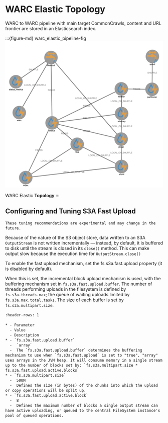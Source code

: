 # WARC Elastic Topology

WARC to WARC pipeline with main target CommonCrawls, content and URL frontier are stored in an Elasticsearch index.

:::{figure-md} warc_elastic_pipeline-fig
<img src="../../images/topology/warc_elastic_pipeline.png" alt="warc_elastic_pipeline" class="bg-primary mb-1" width="600px">

WARC Elastic **Topology**
:::

## ​Configuring and Tuning S3A Fast Upload

```{note} 
These tuning recommendations are experimental and may change in the future.
```
Because of the nature of the S3 object store, data written to an S3A `OutputStream` is not written incrementally — instead, by default, it is buffered to disk until the stream is closed in its `close()` method. 
This can make output slow because the execution time for `OutputStream.close()`

To enable the fast upload mechanism, set the fs.s3a.fast.upload property (it is disabled by default).

When this is set, the incremental block upload mechanism is used, with the buffering mechanism set in `fs.s3a.fast.upload.buffer`. The number of threads performing uploads in the filesystem is defined by `fs.s3a.threads.max`; the queue of waiting uploads limited by `fs.s3a.max.total.tasks`. The size of each buffer is set by `fs.s3a.multipart.size`.


```{list-table}
:header-rows: 1

* - Parameter
  - Value
  - Description
* - `fs.s3a.fast.upload.buffer`
  -  `array`
  -  The `fs.s3a.fast.upload.buffer` determines the buffering mechanism to use when `fs.s3a.fast.upload` is set to "true", "array" uses arrays in the JVM heap. It will consume memory in a single stream up to the number of blocks set by: `fs.s3a.multipart.size * fs.s3a.fast.upload.active.blocks`
* - `fs.s3a.multipart.size`
  -  500M
  -  Defines the size (in bytes) of the chunks into which the upload or copy operations will be split up. 
* - `fs.s3a.fast.upload.active.block`
  -  8
  -  Defines the maximum number of blocks a single output stream can have active uploading, or queued to the central FileSystem instance's pool of queued operations. 
```



